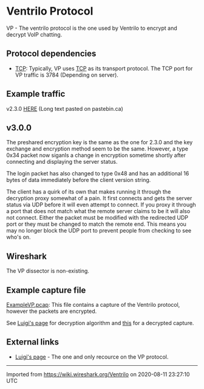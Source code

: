 # Ventrilo Protocol

VP - The ventrilo protocol is the one used by Ventrilo to encrypt and decrypt VoIP chatting.

## Protocol dependencies

  - [TCP](/TCP): Typically, VP uses [TCP](/TCP) as its transport protocol. The TCP port for VP traffic is 3784 (Depending on server).

## Example traffic

v2.3.0 [HERE](http://pastebin.ca/71370) (Long text pasted on pastebin.ca)

## v3.0.0

The preshared encryption key is the same as the one for 2.3.0 and the key exchange and encryption method seem to be the same. However, a type 0x34 packet now siganls a change in encryption sometime shortly after connecting and displaying the server status.

The login packet has also changed to type 0x48 and has an additional 16 bytes of data immediately before the client version string.

The client has a quirk of its own that makes running it through the decryption proxy somewhat of a pain. It first connects and gets the server status via UDP before it will even attempt to connect. If you proxy it through a port that does not match what the remote server claims to be it will also not connect. Either the packet must be modified with the redirected UDP port or they must be changed to match the remote end. This means you may no longer block the UDP port to prevent people from checking to see who's on.

## Wireshark

The VP dissector is non-existing.

## Example capture file

[ExampleVP.pcap](uploads/__moin_import__/attachments/Ventrilo/ExampleVP.pcap): This file contains a capture of the Ventrilo protocol, however the packets are encrypted.

See [Luigi's page](http://aluigi.altervista.org/papers.htm#ventrilo) for decryption algorithm and [this](http://pastebin.ca/71370) for a decrypted capture.

## External links

  - [Luigi's page](http://aluigi.altervista.org/papers.htm#ventrilo) - The one and only recource on the VP protocol.

---

Imported from https://wiki.wireshark.org/Ventrilo on 2020-08-11 23:27:10 UTC
